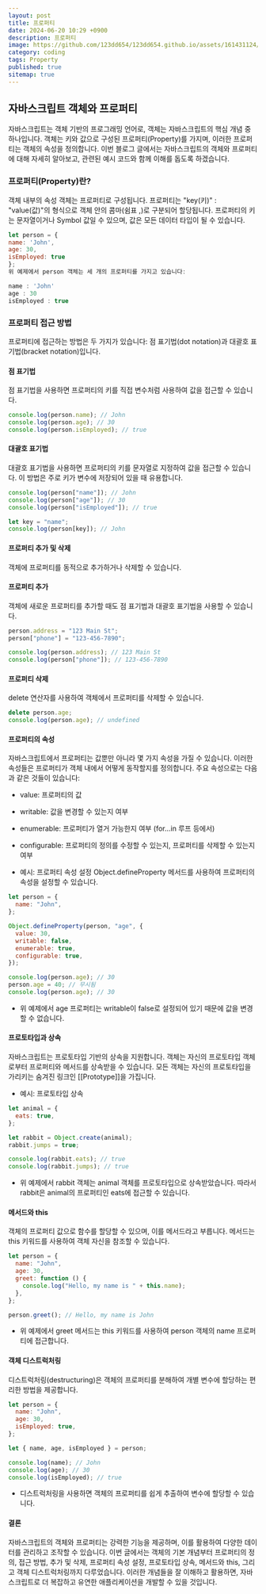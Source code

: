 ```yaml
---
layout: post
title: 프로퍼티
date: 2024-06-20 10:29 +0900
description: 프로퍼티
image: https://github.com/123dd654/123dd654.github.io/assets/161431124/8c4e8c90-4d2f-4e6e-86aa-9df7ca98a3a3
category: coding
tags: Property
published: true
sitemap: true
---
```


## 자바스크립트 객체와 프로퍼티

자바스크립트는 객체 기반의 프로그래밍 언어로, 객체는 자바스크립트의 핵심 개념 중 하나입니다.
객체는 키와 값으로 구성된 프로퍼티(Property)를 가지며, 이러한 프로퍼티는 객체의 속성을 정의합니다.
이번 블로그 글에서는 자바스크립트의 객체와 프로퍼티에 대해 자세히 알아보고, 관련된 예시 코드와 함께 이해를 돕도록 하겠습니다.

### 프로퍼티(Property)란?

객체 내부의 속성 객체는 프로퍼티로 구성됩니다.
프로퍼티는 "key(키)" : "value(값)"의 형식으로 객체 안의 콤마(쉼표 ,)로 구분되어 할당됩니다.
프로퍼티의 키는 문자열이거나 Symbol 값일 수 있으며, 값은 모든 데이터 타입이 될 수 있습니다.

```javascript
let person = {
name: 'John',
age: 30,
isEmployed: true
};
위 예제에서 person 객체는 세 개의 프로퍼티를 가지고 있습니다:

name : 'John'
age : 30
isEmployed : true
```

### 프로퍼티 접근 방법

프로퍼티에 접근하는 방법은 두 가지가 있습니다: 점 표기법(dot notation)과 대괄호 표기법(bracket notation)입니다.

#### 점 표기법

점 표기법을 사용하면 프로퍼티의 키를 직접 변수처럼 사용하여 값을 접근할 수 있습니다.

```javascript
console.log(person.name); // John
console.log(person.age); // 30
console.log(person.isEmployed); // true
```

#### 대괄호 표기법

대괄호 표기법을 사용하면 프로퍼티의 키를 문자열로 지정하여 값을 접근할 수 있습니다.
이 방법은 주로 키가 변수에 저장되어 있을 때 유용합니다.

```javascript
console.log(person["name"]); // John
console.log(person["age"]); // 30
console.log(person["isEmployed"]); // true

let key = "name";
console.log(person[key]); // John
```

#### 프로퍼티 추가 및 삭제

객체에 프로퍼티를 동적으로 추가하거나 삭제할 수 있습니다.

#### 프로퍼티 추가

객체에 새로운 프로퍼티를 추가할 때도 점 표기법과 대괄호 표기법을 사용할 수 있습니다.

```javascript
person.address = "123 Main St";
person["phone"] = "123-456-7890";

console.log(person.address); // 123 Main St
console.log(person["phone"]); // 123-456-7890
```

#### 프로퍼티 삭제

delete 연산자를 사용하여 객체에서 프로퍼티를 삭제할 수 있습니다.

```javascript
delete person.age;
console.log(person.age); // undefined
```

#### 프로퍼티의 속성

자바스크립트에서 프로퍼티는 값뿐만 아니라 몇 가지 속성을 가질 수 있습니다.
이러한 속성들은 프로퍼티가 객체 내에서 어떻게 동작할지를 정의합니다. 주요 속성으로는 다음과 같은 것들이 있습니다:

- value: 프로퍼티의 값
- writable: 값을 변경할 수 있는지 여부
- enumerable: 프로퍼티가 열거 가능한지 여부 (for...in 루프 등에서)
- configurable: 프로퍼티의 정의를 수정할 수 있는지, 프로퍼티를 삭제할 수 있는지 여부

- 예시: 프로퍼티 속성 설정
  Object.defineProperty 메서드를 사용하여 프로퍼티의 속성을 설정할 수 있습니다.

```javascript
let person = {
  name: "John",
};

Object.defineProperty(person, "age", {
  value: 30,
  writable: false,
  enumerable: true,
  configurable: true,
});

console.log(person.age); // 30
person.age = 40; // 무시됨
console.log(person.age); // 30
```

- 위 예제에서 age 프로퍼티는 writable이 false로 설정되어 있기 때문에 값을 변경할 수 없습니다.

#### 프로토타입과 상속

자바스크립트는 프로토타입 기반의 상속을 지원합니다.
객체는 자신의 프로토타입 객체로부터 프로퍼티와 메서드를 상속받을 수 있습니다.
모든 객체는 자신의 프로토타입을 가리키는 숨겨진 링크인 [[Prototype]]을 가집니다.

- 예시: 프로토타입 상속

```javascript
let animal = {
  eats: true,
};

let rabbit = Object.create(animal);
rabbit.jumps = true;

console.log(rabbit.eats); // true
console.log(rabbit.jumps); // true
```

- 위 예제에서 rabbit 객체는 animal 객체를 프로토타입으로 상속받았습니다.
  따라서 rabbit은 animal의 프로퍼티인 eats에 접근할 수 있습니다.

#### 메서드와 this

객체의 프로퍼티 값으로 함수를 할당할 수 있으며, 이를 메서드라고 부릅니다.
메서드는 this 키워드를 사용하여 객체 자신을 참조할 수 있습니다.

```javascript
let person = {
  name: "John",
  age: 30,
  greet: function () {
    console.log("Hello, my name is " + this.name);
  },
};

person.greet(); // Hello, my name is John
```

- 위 예제에서 greet 메서드는 this 키워드를 사용하여 person 객체의 name 프로퍼티에 접근합니다.

#### 객체 디스트럭처링

디스트럭처링(destructuring)은 객체의 프로퍼티를 분해하여 개별 변수에 할당하는 편리한 방법을 제공합니다.

```javascript
let person = {
  name: "John",
  age: 30,
  isEmployed: true,
};

let { name, age, isEmployed } = person;

console.log(name); // John
console.log(age); // 30
console.log(isEmployed); // true
```

- 디스트럭처링을 사용하면 객체의 프로퍼티를 쉽게 추출하여 변수에 할당할 수 있습니다.

#### 결론

자바스크립트의 객체와 프로퍼티는 강력한 기능을 제공하며, 이를 활용하여 다양한 데이터를 관리하고 조작할 수 있습니다.
이번 글에서는 객체의 기본 개념부터 프로퍼티의 정의, 접근 방법, 추가 및 삭제, 프로퍼티 속성 설정, 프로토타입 상속, 메서드와 this, 그리고 객체 디스트럭처링까지 다루었습니다. 이러한 개념들을 잘 이해하고 활용하면, 자바스크립트로 더 복잡하고 유연한 애플리케이션을 개발할 수 있을 것입니다.
